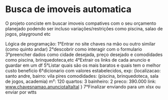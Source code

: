 # Busca de imoveis automatica
 O projeto conciste em buscar imoveis compatives com o seu orçamento planejado podendo ser incluso variações/restrições como piscina, salao de  jogos, playground etc

 Lógica de programação:
  1°Entrar no site chaves na mão ou outro similar (como quinto andar)
  2°descobrir como interagir com o formulario
  3°preencher dados como cidade desejada, preço desejado e comodidades como piscina, brinquedoteca,etc
  4°Extrair os links de cada anuncio e guardar em um df
  5°Listar quais são os mais baratos e quais tem o melhor custo beneficio 
  6°dicionario com valores estabelecidos, exp:
       {localizacao: santo andre,
       bairro: vila pires
       comodidades: (piscina, brinquedoteca, sala de jogos, academia)
       m²: 120
       quartos: 3
       bainheiro: 2
       preco: 390.000
       link: www.chavesnamao.anunciotaltaltal
       }
  7°Finalizar enviando para um xlsx ou enviar por wtts
